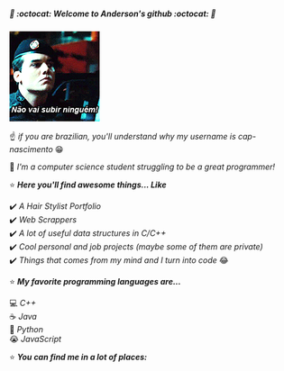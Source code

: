 ##### 🦑 :octocat: *Welcome to Anderson's github* :octocat: 🦑

![if you are brazilian, you'll understand why my username is cap-nascimento](welcome.gif)

:point_up: *if you are brazilian, you'll understand why my username is cap-nascimento* :grin:  

:izakaya_lantern: *I'm a computer science student struggling to be a great programmer!*  

:star: _**Here you'll find awesome things... Like**_ 

:heavy_check_mark: *A Hair Stylist Portfolio*  
:heavy_check_mark: *Web Scrappers*  
:heavy_check_mark: *A lot of useful data structures in C/C++*  
:heavy_check_mark: *Cool personal and job projects (maybe some of them are private)*  
:heavy_check_mark: *Things that comes from my mind and I turn into code* :joy:  

:star: _**My favorite programming languages are...**_

:computer: *C++*  
:coffee: *Java*  
:snake: *Python*  
:sob: *JavaScript*  

:star: _**You can find me in a lot of places:**_





<!--
**cap-nascimento/cap-nascimento** is a ✨ _special_ ✨ repository because its `README.md` (this file) appears on your GitHub profile.

Here are some ideas to get you started:

- 🔭 I’m currently working on ...
- 🌱 I’m currently learning ...
- 👯 I’m looking to collaborate on ...
- 🤔 I’m looking for help with ...
- 💬 Ask me about ...
- 📫 How to reach me: ...
- 😄 Pronouns: ...
- ⚡ Fun fact: ...
-->
